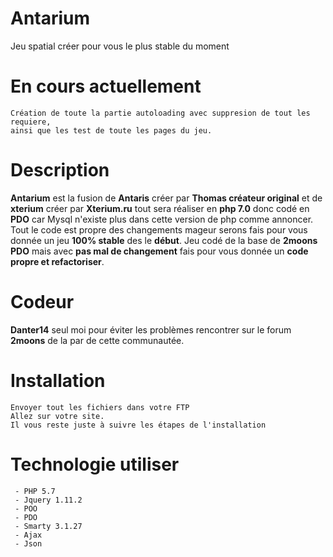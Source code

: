 # Antarium
Jeu spatial créer pour vous le plus stable du moment

# En cours actuellement
```
Création de toute la partie autoloading avec suppresion de tout les requiere,
ainsi que les test de toute les pages du jeu.
```

# Description
**Antarium** est la fusion de **Antaris** créer par **Thomas créateur original** et de **xterium** créer par **Xterium.ru** tout sera réaliser en **php 7.0** donc codé en **PDO** car Mysql n'existe plus dans cette version de php comme annoncer. Tout le code est propre des changements mageur serons fais pour vous donnée un jeu **100% stable** des le **début**.
Jeu codé de la base de **2moons PDO** mais avec **pas mal de changement** fais pour vous donnée un **code propre et refactoriser**.

# Codeur
**Danter14** seul moi pour éviter les problèmes rencontrer sur le forum **2moons** de la par de cette communautée.

# Installation

```Install
Envoyer tout les fichiers dans votre FTP
Allez sur votre site.
Il vous reste juste à suivre les étapes de l'installation
```

# Technologie utiliser
```
 - PHP 5.7
 - Jquery 1.11.2
 - POO 
 - PDO 
 - Smarty 3.1.27
 - Ajax
 - Json
 ```
